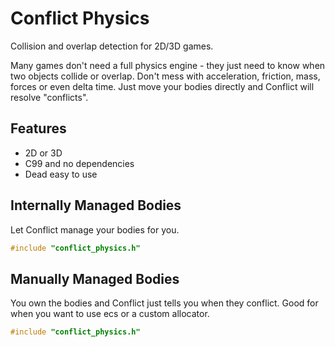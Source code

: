 # Conflict Physics

Collision and overlap detection for 2D/3D games.

Many games don't need a full physics engine - they just need to know when two objects collide or overlap.
Don't mess with acceleration, friction, mass, forces or even delta time.
Just move your bodies directly and Conflict will resolve "conflicts".

## Features
- 2D or 3D
- C99 and no dependencies
- Dead easy to use

## Internally Managed Bodies
Let Conflict manage your bodies for you.
```c
#include "conflict_physics.h"
```

## Manually Managed Bodies
You own the bodies and Conflict just tells you when they conflict.
Good for when you want to use ecs or a custom allocator.
```c
#include "conflict_physics.h"
```